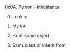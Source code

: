 0x0A. Python - Inheritance

0. Lookup

1. My list

2. Exact same object

3. Same class or inherit from
